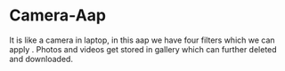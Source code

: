 # Camera-Aap
It is like a camera in laptop, in this aap we have four filters which we can apply . Photos and videos get stored in gallery which can further deleted and downloaded.
